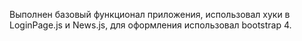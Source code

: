 
Выполнен базовый функционал приложения, использовал хуки в LoginPage.js и News.js, для оформления использовал bootstrap 4.
